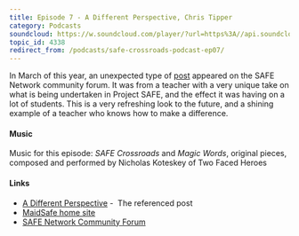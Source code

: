 ```yaml
---
title: Episode 7 - A Different Perspective, Chris Tipper
category: Podcasts
soundcloud: https://w.soundcloud.com/player/?url=https%3A//api.soundcloud.com/tracks/212756068
topic_id: 4338
redirect_from: /podcasts/safe-crossroads-podcast-ep07/
---
```


In March of this year, an unexpected type of [post](https://safenetforum.org/t/a-different-perspective/3232) appeared on the SAFE Network community forum. It was from a teacher with a very unique take on what is being undertaken in Project SAFE, and the effect it was having on a lot of students. This is a very refreshing look to the future, and a shining example of a teacher who knows how to make a difference.

#### Music

Music for this episode: _SAFE Crossroads_ and _Magic Words_, original pieces, composed and performed by Nicholas Koteskey of Two Faced Heroes

#### Links

- [A Different Perspective](https://safenetforum.org/t/a-different-perspective/3232) -  The referenced post
- [MaidSafe home site](http://www.maidsafe.net)
- [SAFE Network Community Forum](https://safenetforum.org)
